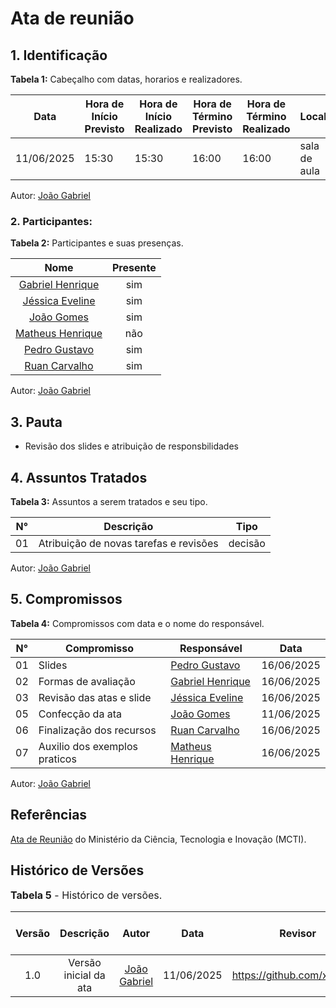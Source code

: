 # Ata de reunião

## 1. Identificação

**Tabela 1:** Cabeçalho com datas, horarios e realizadores.

| Data       | Hora de Início Previsto | Hora de Início Realizado | Hora de Término Previsto | Hora de Término Realizado | Local        | Redator                                        | Projeto  | Revisor |
| ---------- | ----------------------- | ------------------------ | ------------------------ | ------------------------- | ------------ | ---------------------------------------------- | -------- | ------- |
| 11/06/2025 | 15:30                   | 15:30                    | 16:00                    | 16:00                     | sala de aula | [João Gabriel](https://github.com/xgomesx) | Agromart |     [Jessica Eveline](https://github.com/xzxjesse)    |

Autor: [João Gabriel](https://github.com/xgomesx)

### 2. Participantes:

**Tabela 2:** Participantes e suas presenças.

|                         Nome                         | Presente |
| :--------------------------------------------------: | :------: |
| [Gabriel Henrique](https://github.com/gabrielhrlima) |   sim    |
|    [Jéssica Eveline](https://github.com/xzxjesse)    |   sim    |
|       [João Gomes](https://github.com/xgomesx)       |   sim    |
|   [Matheus Henrique](https://github.com/mathonaut)   |   não    |
|    [Pedro Gustavo](https://github.com/PedroGusta)    |   sim    |
|  [Ruan Carvalho](https://github.com/Ruan-Carvalho)   |   sim    |

Autor: [João Gabriel](https://github.com/xgomesx)

## 3. Pauta

- Revisão dos slides e atribuição de responsbilidades 

## 4. Assuntos Tratados

**Tabela 3:** Assuntos a serem tratados e seu tipo.

| N°  | Descrição                              | Tipo    |
| --- | -------------------------------------- | ------- |
| 01  | Atribuição de novas tarefas e revisões | decisão |

Autor: [João Gabriel](https://github.com/xgomesx)


## 5. Compromissos

**Tabela 4:** Compromissos com data e o nome do responsável.

| N°  | Compromisso                             | Responsável                                          | Data       |
| --- | --------------------------------------- | ---------------------------------------------------- | ---------- |
| 01  | Slides            | [Pedro Gustavo](https://github.com/PedroGusta)       | 16/06/2025 |
| 02  | Formas de avaliação                   | [Gabriel Henrique](https://github.com/gabrielhrlima) | 16/06/2025 |
| 03  | Revisão das atas e slide                         | [Jéssica Eveline](https://github.com/xzxjesse)       | 16/06/2025 |
| 05  | Confecção da ata    | [João Gomes](https://github.com/xgomesx)             | 11/06/2025 |
| 06  | Finalização dos recursos                | [Ruan Carvalho](https://github.com/Ruan-Carvalho)    | 16/06/2025 |
| 07  | Auxilio dos exemplos praticos                | [Matheus Henrique](https://github.com/mathonaut)     | 16/06/2025 |



Autor: [João Gabriel](https://github.com/xgomesx)

## Referências

[Ata de Reunião](https://pdp.mctic.gov.br/MCTI-PDP/guidances/examples/Ata%20Reuniao_21C35EC2.html) do Ministério da Ciência, Tecnologia e Inovação (MCTI).

## Histórico de Versões

<font size="3"><p style="text-align: left">**Tabela 5** - Histórico de versões.</p></font>

| Versão |       Descrição       |                     Autor                      |    Data    |                     Revisor                      | Data de revisão |
| :----: | :-------------------: | :--------------------------------------------: | :--------: | :----------------------------------------------: | :-------------: |
|  1.0   | Versão inicial da ata | [João Gabriel](https://github.com/xgomesx) | 11/06/2025 | https://github.com/xzxjesse |       |





